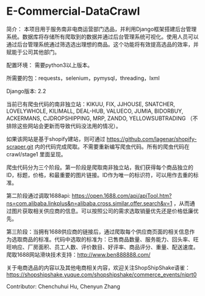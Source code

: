 # E-Commercial-DataCrawl

简介：
本项目用于服务南非电商运营部门选品，并利用Django框架搭建后台管理系统。数据库将存储所有爬取到的数据并通过后台管理系统可视化。使用人员可以通过后台管理系统通过筛选选出理想的商品。这个功能将有效提高选品的效率，并赋能于公司其他部门。


配置环境：
需要python3以上版本。

所需要的包：requests，selenium，pymysql，threading，lxml

Django版本: 2.2


当前已有爬虫代码的南非独立站：KIKUU, FIX, JJHOUSE, SNATCHER, LOVELYWHOLE, KILIMALL, DEAL-HUB, VALUECO, JUMIA, BIDORBUY, ACKERMANS, CJDROPSHIPPING, MRP, ZANDO, YELLOWSUBTRADING （不排除这些网站会更新而导致代码没法用的情况）。

如果该网站是基于shopify建站，则可通过 https://github.com/lagenar/shopify-scraper.git 内的代码完成爬取。不需要重新编写爬虫代码。所有的爬虫代码在crawl/stage1 里面呈现。


爬虫代码分为三个阶段。第一阶段是爬取南非独立站，我们获得每个商品独立的ID，标题，价格，和最重要的图片链接。ID作为唯一的标识符，可以用作去重的标准。

第二阶段通过调取1688api: https://open.1688.com/api/apiTool.htm?ns=com.alibaba.linkplus&n=alibaba.cross.similar.offer.search&v=1 ，从而通过图片获取相关供应商的信息。可以按照公司的需求选取销量优先还是价格低廉优先。

第三阶段：当拥有1688供应商的链接后，通过爬取每个供应商页面的相关信息作为选取商品的标准。代码中选取的标准为：已售商品数量、服务能力、回头率、旺旺响应、厂房面积、员工人数、评价数目、好评率、商品评分、重量、配送速度。爬取1688网站滑块技术支持：http://www.ben888888.com/

关于电商选品的内容以及其他电商相关内容，欢迎关注ShopShipShake语雀：https://shopshipshake.yuque.com/shopshipshake/commerce_events/niprt0


Contributor: Chenchuhui Hu, Chenyun Zhang

